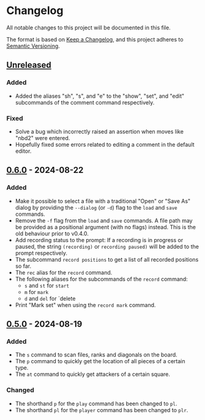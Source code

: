 # Changelog

All notable changes to this project will be documented in this file.

The format is based on [Keep a Changelog](https://keepachangelog.com/en/1.1.0/),
and this project adheres to [Semantic Versioning](https://semver.org/spec/v2.0.0.html).

## [Unreleased]

### Added

- Added the aliases "sh", "s", and "e" to the "show", "set", and "edit" subcommands of the comment
  command respectively.

### Fixed

- Solve a bug which incorrectly raised an assertion when moves like "nbd2" were entered.
- Hopefully fixed some errors related to editing a comment in the default editor.

## [0.6.0] - 2024-08-22

### Added

- Make it possible to select a file with a traditional "Open" or "Save As" dialog by providing the
  `--dialog` (or `-d`) flag to the `load` and `save` commands.
- Remove the `-f` flag from the `load` and `save` commands. A file path may be provided as a
  positional argument (with no flags) instead. This is the old behaviour prior to v0.4.0.
- Add recording status to the prompt: If a recording is in progress or paused, the string
  `(recording)` or `recording paused)` will be added to the prompt respectively.
- The subcommand `record positions` to get a list of all recorded positions so far.
- The `rec` alias for the `record` command.
- The following aliases for the subcommands of the `record` command:
  - `s` and `st` for `start`
  - `m` for `mark`
  - `d` and `del` for `delete
- Print "Mark set" when using the `record mark` command.

## [0.5.0] - 2024-08-19

### Added

- The `s` command to scan files, ranks and diagonals on the board.
- The `p` command to quickly get the location of all pieces of a certain type.
- The `at` command to quickly get attackers of a certain square.

### Changed

- The shorthand `p` for the `play` command has been changed to `pl`.
- The shorthand `pl` for the `player` command has been changed to `plr`.

[unreleased]: https://github.com/tage64/chess-cli/compare/v0.6.0...HEAD
[0.6.0]: https://github.com/tage64/chess-cli/compare/v0.6.0...v0.5.0
[0.5.0]: https://github.com/tage64/chess-cli/compare/v0.5.0...v0.4.2
